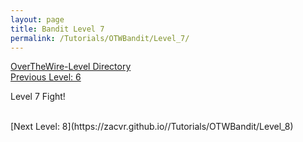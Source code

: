```yaml
---
layout: page
title: Bandit Level 7
permalink: /Tutorials/OTWBandit/Level_7/
---
```

[OverTheWire-Level Directory](https://zacvr.github.io/Tutorials/OTWBandit/)
<br/>
[Previous Level: 6](https://zacvr.github.io//Tutorials/OTWBandit/Level_6)
<br/>

Level 7 Fight!

<br/>
[Next Level: 8](https://zacvr.github.io//Tutorials/OTWBandit/Level_8)
